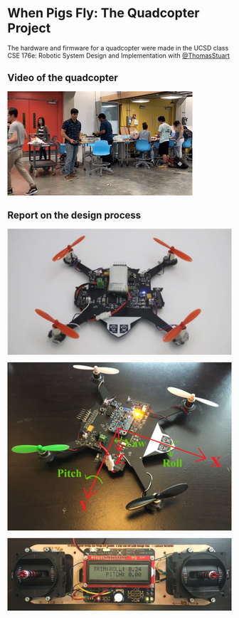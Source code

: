 # When Pigs Fly: The Quadcopter Project
The hardware and firmware for a quadcopter were made in the UCSD class CSE 176e: Robotic System Design and Implementation with [@ThomasStuart](https://github.com/ThomasStuart)

## Video of the quadcopter
[![flying gif](./hardware_2.0/IMAGES/flying_gif.gif)](https://www.youtube.com/watch?v=QjpneSxLLBc)

## Report on the design process
[![photoshoot picture](./hardware_2.0/IMAGES/photoshoot.jpg)](./Quadcopter_Report.pdf)

![orientation](./hardware_2.0/IMAGES/orientation.jpg)

![remote](./hardware_2.0/IMAGES/remote.jpg)
